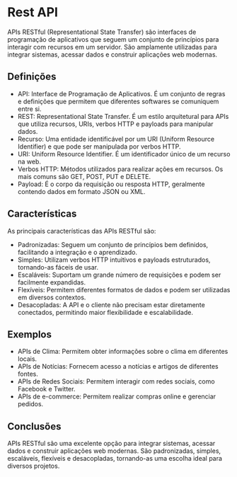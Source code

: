# Rest API

APIs RESTful (Representational State Transfer) são interfaces de programação de aplicativos que seguem um conjunto de princípios para interagir com recursos em um servidor. São amplamente utilizadas para integrar sistemas, acessar dados e construir aplicações web modernas.

## Definições

* API: Interface de Programação de Aplicativos. É um conjunto de regras e definições que permitem que diferentes softwares se comuniquem entre si.
* REST: Representational State Transfer. É um estilo arquitetural para APIs que utiliza recursos, URIs, verbos HTTP e payloads para manipular dados.
* Recurso: Uma entidade identificável por um URI (Uniform Resource Identifier) e que pode ser manipulada por verbos HTTP.
* URI: Uniform Resource Identifier. É um identificador único de um recurso na web.
* Verbos HTTP: Métodos utilizados para realizar ações em recursos. Os mais comuns são GET, POST, PUT e DELETE.
* Payload: É o corpo da requisição ou resposta HTTP, geralmente contendo dados em formato JSON ou XML.

## Características

As principais características das APIs RESTful são:

* Padronizadas: Seguem um conjunto de princípios bem definidos, facilitando a integração e o aprendizado.
* Simples: Utilizam verbos HTTP intuitivos e payloads estruturados, tornando-as fáceis de usar.
* Escaláveis: Suportam um grande número de requisições e podem ser facilmente expandidas.
* Flexíveis: Permitem diferentes formatos de dados e podem ser utilizadas em diversos contextos.
* Desacopladas: A API e o cliente não precisam estar diretamente conectados, permitindo maior flexibilidade e escalabilidade.


## Exemplos

* APIs de Clima: Permitem obter informações sobre o clima em diferentes locais.
* APIs de Notícias: Fornecem acesso a notícias e artigos de diferentes fontes.
* APIs de Redes Sociais: Permitem interagir com redes sociais, como Facebook e Twitter.
* APIs de e-commerce: Permitem realizar compras online e gerenciar pedidos.


## Conclusões

APIs RESTful são uma excelente opção para integrar sistemas, acessar dados e construir aplicações web modernas. São padronizadas, simples, escaláveis, flexíveis e desacopladas, tornando-as uma escolha ideal para diversos projetos.

&nbsp;

